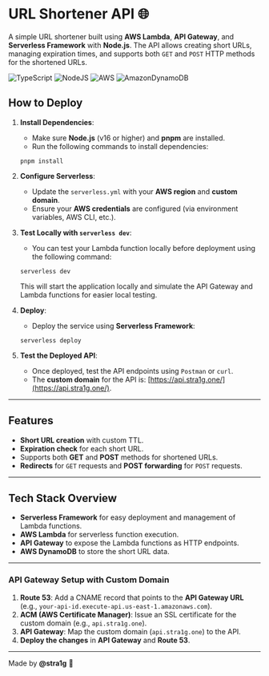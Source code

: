 # URL Shortener API 🌐

A simple URL shortener built using **AWS Lambda**, **API Gateway**, and **Serverless Framework** with **Node.js**. The API allows creating short URLs, managing expiration times, and supports both `GET` and `POST` HTTP methods for the shortened URLs.


![TypeScript](https://img.shields.io/badge/typescript-%23007ACC.svg?style=for-the-badge&logo=typescript&logoColor=white)
![NodeJS](https://img.shields.io/badge/node.js-6DA55F?style=for-the-badge&logo=node.js&logoColor=white)
![AWS](https://img.shields.io/badge/AWS-%23FF9900.svg?style=for-the-badge&logo=amazon-aws&logoColor=white)
![AmazonDynamoDB](https://img.shields.io/badge/Amazon%20DynamoDB-4053D6?style=for-the-badge&logo=Amazon%20DynamoDB&logoColor=white)

## How to Deploy

1. **Install Dependencies**:
   - Make sure **Node.js** (v16 or higher) and **pnpm** are installed.
   - Run the following commands to install dependencies:

   `pnpm install`

2. **Configure Serverless**:
   - Update the `serverless.yml` with your **AWS region** and **custom domain**.
   - Ensure your **AWS credentials** are configured (via environment variables, AWS CLI, etc.).

3. **Test Locally with `serverless dev`**:
   - You can test your Lambda function locally before deployment using the following command:

   `serverless dev`

   This will start the application locally and simulate the API Gateway and Lambda functions for easier local testing.

4. **Deploy**:
   - Deploy the service using **Serverless Framework**:

   `serverless deploy`

5. **Test the Deployed API**:
   - Once deployed, test the API endpoints using `Postman` or `curl`.
   - The **custom domain** for the API is: [https://api.stra1g.one/](https://api.stra1g.one/).

---

## Features

- **Short URL creation** with custom TTL.
- **Expiration check** for each short URL.
- Supports both **GET** and **POST** methods for shortened URLs.
- **Redirects** for `GET` requests and **POST forwarding** for `POST` requests.

---

## Tech Stack Overview

- **Serverless Framework** for easy deployment and management of Lambda functions.
- **AWS Lambda** for serverless function execution.
- **API Gateway** to expose the Lambda functions as HTTP endpoints.
- **AWS DynamoDB** to store the short URL data.

---

### API Gateway Setup with Custom Domain

1. **Route 53**: Add a CNAME record that points to the **API Gateway URL** (e.g., `your-api-id.execute-api.us-east-1.amazonaws.com`).
2. **ACM (AWS Certificate Manager)**: Issue an SSL certificate for the custom domain (e.g., `api.stra1g.one`).
3. **API Gateway**: Map the custom domain (`api.stra1g.one`) to the API.
4. **Deploy the changes** in **API Gateway** and **Route 53**.

---

Made by **@stra1g** 🖤
